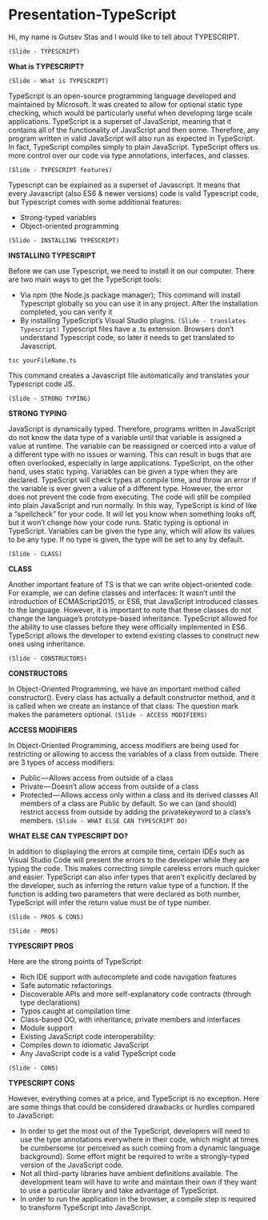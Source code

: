 # Presentation-TypeScript
Hi, my name is Gutsev Stas and I would like to tell about TYPESCRIPT.

`(Slide - TYPESCRIPT)`

**What is TYPESCRIPT?**

`(Slide - What is TYPESCRIPT)`

TypeScript is an open-source programming language developed and maintained by Microsoft.  It was created to allow for optional static type checking, which would be particularly useful when developing large scale applications. 
TypeScript is a superset of JavaScript, meaning that it contains all of the functionality of JavaScript and then some. Therefore, any program written in valid JavaScript will also run as expected in TypeScript.  In fact, TypeScript compiles simply to plain JavaScript.  TypeScript offers us more control over our code via type annotations, interfaces, and classes.

`(Slide - TYPESCRIPT features)`

Typescript can be explained as a superset of Javascript. It means that every Javascript (also ES6 & newer versions) code is valid Typescript code, but Typescript comes with some additional features:
* Strong-typed variables
* Object-oriented programming

`(Slide - INSTALLING TYPESCRIPT)`

**INSTALLING TYPESCRIPT**

Before we can use Typescript, we need to install it on our computer. There are two main ways to get the TypeScript tools:
* Via npm (the Node.js package manager);
This command will install Typescript globally so you can use it in any project. After the installation completed, you can verify it 
* By installing TypeScript’s Visual Studio plugins.
`(Slide - translates Typescript)`
Typescript files have a .ts extension.
Browsers don’t understand Typescript code, so later it needs to get translated to Javascript.

`tsc yourFileName.ts`

This command creates a Javascript file automatically and translates your Typescript code JS.

`(Slide - STRONG TYPING)`

**STRONG TYPING**

JavaScript is dynamically typed. Therefore, programs written in JavaScript do not know the data type of a variable until that variable is assigned a value at runtime. The variable can be reassigned or coerced into a value of a different type with no issues or warning. This can result in bugs that are often overlooked, especially in large applications.
TypeScript, on the other hand, uses static typing. Variables can be given a type when they are declared. TypeScript will check types at compile time, and throw an error if the variable is ever given a value of a different type. However, the error does not prevent the code from executing. The code will still be compiled into plain JavaScript and run normally. In this way, TypeScript is kind of like a “spellcheck” for your code. It will let you know when something looks off, but it won’t change how your code runs.
Static typing is optional in TypeScript. Variables can be given the type any, which will allow its values to be any type. If no type is given, the type will be set to any by default.

`(Slide - CLASS)`

**CLASS**

Another important feature of TS is that we can write object-oriented code. For example, we can define classes and interfaces:
It wasn’t until the introduction of ECMAScript2015, or ES6, that JavaScript introduced classes to the language. However, it is important to note that these classes do not change the language’s prototype-based inheritance.
TypeScript allowed for the ability to use classes before they were officially implemented in ES6. TypeScript allows the developer to extend existing classes to construct new ones using inheritance.

`(Slide - CONSTRUCTORS)`

**CONSTRUCTORS**

In Object-Oriented Programming, we have an important method called constructor(). Every class has actually a default constructor method, and it is called when we create an instance of that class:
The question mark makes the parameters optional.
`(Slide - ACCESS MODIFIERS)`

**ACCESS MODIFIERS**

In Object-Oriented Programming, access modifiers are being used for restricting or allowing to access the variables of a class from outside. There are 3 types of access modifiers:
* Public — Allows access from outside of a class
* Private — Doesn’t allow access from outside of a class
* Protected — Allows access only within a class and its derived classes
All members of a class are Public by default.
So we can (and should) restrict access from outside by adding the privatekeyword to a class’s members.
`(Slide - WHAT ELSE CAN TYPESCRIPT DO)`

**WHAT ELSE CAN TYPESCRIPT DO?**

In addition to displaying the errors at compile time, certain IDEs such as Visual Studio Code will present the errors to the developer while they are typing the code. This makes correcting simple careless errors much quicker and easier.
TypeScript can also infer types that aren’t explicitly declared by the developer, such as inferring the return value type of a function. If the function is adding two parameters that were declared as both number, TypeScript will infer the return value must be of type number.

`(Slide - PROS & CONS)`

`(Slide - PROS)`

**TYPESCRIPT PROS**

Here are the strong points of TypeScript:
* Rich IDE support with autocomplete and code navigation features
* Safe automatic refactorings
* Discoverable APIs and more self-explanatory code contracts (through type declarations)
* Typos caught at compilation time
* Class-based OO, with inheritance, private members and interfaces
* Module support
* Existing JavaScript code interoperability:
* Compiles down to idiomatic JavaScript
* Any JavaScript code is a valid TypeScript code

`(Slide - CONS)`

**TYPESCRIPT CONS**

However, everything comes at a price, and TypeScript is no exception. Here are some things that could be considered drawbacks or hurdles compared to JavaScript:
* In order to get the most out of the TypeScript, developers will need to use the type annotations everywhere in their code, which might at times be cumbersome (or perceived as such coming from a dynamic language background). Some effort might be required to write a strongly-typed version of the JavaScript code.
* Not all third-party libraries have ambient definitions available. The development team will have to write and maintain their own if they want to use a particular library and take advantage of TypeScript.
* In order to run the application in the browser, a compile step is required to transform TypeScript into JavaScript.
